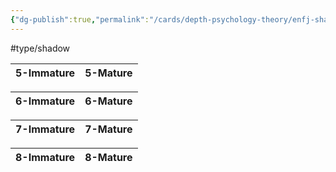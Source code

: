 ```yaml
---
{"dg-publish":true,"permalink":"/cards/depth-psychology-theory/enfj-shadow/","created":"2023-04-27T07:23:39.276+02:00","updated":"2023-04-27T10:51:44.125+02:00"}
---
```


#type/shadow 

| 5-Immature | 5-Mature |
| ---------- | -------- |

| 6-Immature | 6-Mature |
| ---------- | -------- |

| 7-Immature | 7-Mature |
| ---------- | -------- |


| 8-Immature | 8-Mature |
| ---------- | -------- |




<script src="https://utteranc.es/client.js"  
        repo="Heart4sides/Comment_Section"
        issue-term="pathname"
        theme="github-dark-orange"
        crossorigin="anonymous"
        async> 
</script>
